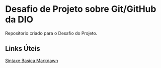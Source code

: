 # Desafio de Projeto sobre Git/GitHub da DIO
Repositorio criado para o Desafio do Projeto.

## Links Úteis
[Sintaxe Basica Markdawn](https://www.markdownguide.org/basic-syntax/)
